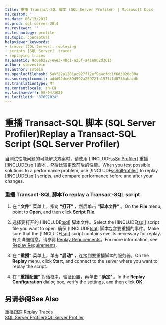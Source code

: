 ```yaml
---
title: 重播 Transact-SQL 脚本 (SQL Server Profiler) | Microsoft Docs
ms.custom: ''
ms.date: 06/13/2017
ms.prod: sql-server-2014
ms.reviewer: ''
ms.technology: profiler
ms.topic: conceptual
helpviewer_keywords:
- traces [SQL Server], replaying
- scripts [SQL Server], traces
- replaying traces
ms.assetid: 9c0eb222-e6e3-4bc1-a25f-a41e962d361b
author: stevestein
ms.author: sstein
ms.openlocfilehash: 5abf22a1201ac927f12ef9e4cfdd1f6d3026d00a
ms.sourcegitcommit: ad4d92dce894592a259721a1571b1d8736abacdb
ms.translationtype: MT
ms.contentlocale: zh-CN
ms.lasthandoff: 08/04/2020
ms.locfileid: "87692028"
---
```

# <a name="replay-a-transact-sql-script-sql-server-profiler"></a><span data-ttu-id="55906-102">重播 Transact-SQL 脚本 (SQL Server Profiler)</span><span class="sxs-lookup"><span data-stu-id="55906-102">Replay a Transact-SQL Script (SQL Server Profiler)</span></span>
  <span data-ttu-id="55906-103">当测试性能问题的可能解决方案时，请使用 [!INCLUDE[ssSqlProfiler](../../includes/sssqlprofiler-md.md)] 重播 [!INCLUDE[tsql](../../includes/tsql-md.md)] 脚本，然后比较更改前后的性能。</span><span class="sxs-lookup"><span data-stu-id="55906-103">When you test possible solutions to a performance problem, use [!INCLUDE[ssSqlProfiler](../../includes/sssqlprofiler-md.md)] to replay [!INCLUDE[tsql](../../includes/tsql-md.md)] scripts, and compare performance before and after your changes.</span></span>  
  
### <a name="to-replay-a-transact-sql-script"></a><span data-ttu-id="55906-104">重播 Transact-SQL 脚本</span><span class="sxs-lookup"><span data-stu-id="55906-104">To replay a Transact-SQL script</span></span>  
  
1.  <span data-ttu-id="55906-105">在 **“文件”** 菜单上，指向 **“打开”** ，然后单击 **“脚本文件”** 。</span><span class="sxs-lookup"><span data-stu-id="55906-105">On the **File** menu, point to **Open**, and then click **Script File**.</span></span>  
  
2.  <span data-ttu-id="55906-106">选择要打开的 [!INCLUDE[tsql](../../includes/tsql-md.md)] 脚本文件。</span><span class="sxs-lookup"><span data-stu-id="55906-106">Select the [!INCLUDE[tsql](../../includes/tsql-md.md)] script file you want to open.</span></span> <span data-ttu-id="55906-107">确保 [!INCLUDE[tsql](../../includes/tsql-md.md)] 脚本包含要重播的事件。</span><span class="sxs-lookup"><span data-stu-id="55906-107">Make sure that the [!INCLUDE[tsql](../../includes/tsql-md.md)] script contains events necessary for replay.</span></span> <span data-ttu-id="55906-108">有关详细信息，请参阅 [Replay Requirements](replay-requirements.md)。</span><span class="sxs-lookup"><span data-stu-id="55906-108">For more information, see [Replay Requirements](replay-requirements.md).</span></span>  
  
3.  <span data-ttu-id="55906-109">在 **“重播”** 菜单上，单击 **“启动”** ，连接到要重播脚本的服务器。</span><span class="sxs-lookup"><span data-stu-id="55906-109">On the **Replay** menu, click **Start**, and connect to the server where you want to replay the script.</span></span>  
  
4.  <span data-ttu-id="55906-110">在 **“重播配置”** 对话框中，验证设置，再单击 **“确定”** 。</span><span class="sxs-lookup"><span data-stu-id="55906-110">In the **Replay Configuration** dialog box, verify the settings, and then click **OK**.</span></span>  
  
## <a name="see-also"></a><span data-ttu-id="55906-111">另请参阅</span><span class="sxs-lookup"><span data-stu-id="55906-111">See Also</span></span>  
 <span data-ttu-id="55906-112">[重播跟踪](replay-traces.md) </span><span class="sxs-lookup"><span data-stu-id="55906-112">[Replay Traces](replay-traces.md) </span></span>  
 [<span data-ttu-id="55906-113">SQL Server Profiler</span><span class="sxs-lookup"><span data-stu-id="55906-113">SQL Server Profiler</span></span>](sql-server-profiler.md)  
  
  
